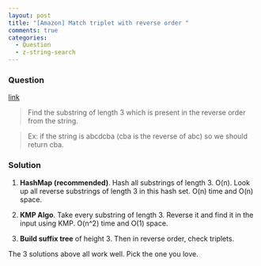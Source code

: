 ```yaml
---
layout: post
title: "[Amazon] Match triplet with reverse order "
comments: true
categories:
  - Question
  - z-string-search
---
```


### Question

[link](http://www.careercup.com/question?id=11655778)

> Find the substring of length 3 which is present in the reverse order from the string.

> Ex: if the string is abcdcba (cba is the reverse of abc) so we should return cba.

### Solution

1. **HashMap (recommended)**. Hash all substrings of length 3. O(n). Look up all reverse substrings of length 3 in this hash set. O(n) time and O(n) space.

1. **KMP Algo**. Take every substring of length 3. Reverse it and find it in the input using KMP. O(n^2) time and O(1) space.

1. **Build suffix tree** of height 3. Then in reverse order, check triplets.

The 3 solutions above all work well. Pick the one you love.
